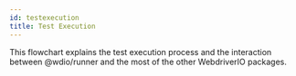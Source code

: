 ```yaml
---
id: testexecution
title: Test Execution
---
```


This flowchart explains the test execution process and the interaction between @wdio/runner and the most of the other WebdriverIO packages.
